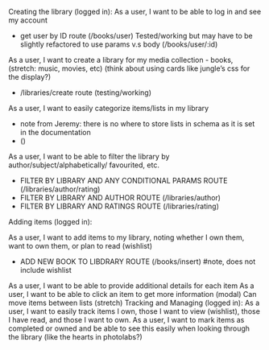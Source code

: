 

Creating the library (logged in):
As a user, I want to be able to log in and see my account

- get user by ID route (/books/user) Tested/working but may have to be slightly refactored to use params v.s body (/books/user/:id)

As a user, I want to create a library for my media collection - books, (stretch: music, movies, etc) (think about using cards like jungle’s css for the display?)

- /libraries/create route (testing/working)

As a user, I want to easily categorize items/lists in my library
 - note from Jeremy: there is no where to store lists in schema as it is set in the documentation
  - ()

As a user, I want to be able to filter the library by author/subject/alphabetically/ favourited, etc. 

  - FILTER BY LIBRARY AND ANY CONDITIONAL PARAMS ROUTE (/libraries/author/rating)
  - FILTER BY LIBRARY AND AUTHOR ROUTE (/libraries/author) 
  - FILTER BY LIBRARY AND RATINGS ROUTE (/libraries/rating)
  


Adding items (logged in): 

As a user, I want to add items to my library, noting whether I own them, want to own them, or plan to read (wishlist)

- ADD NEW BOOK TO LIBDRARY ROUTE (/books/insert)
#note, does not include wishlist

As a user, I want to be able to provide additional details for each item
As a user, I want to be able to click an item to get more information (modal)
Can move items between lists (stretch)
Tracking and Managing (logged in): 
As a user, I want to easily track items I own, those I want to view (wishlist), those I have read, and those I want to own. 
As a user, I want to mark items as completed or owned and be able to see this easily when looking through the library (like the hearts in photolabs?)
